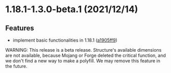 <a name="1.18.1-1.3.0-beta.1"></a>
# 1.18.1-1.3.0-beta.1 (2021/12/14)


## Features

* implement basic functionalities in 1.18.1 ([a1905ff9](https://github.com/Samarium150/StructuresCompass/commits/a1905ff9))

WARNING: This release is a beta release. 
Structure's available dimensions are not available, because Mojang or Forge deleted the critical function,
and we don't find a new way to make a polyfill. We may remove this feature in the future.

